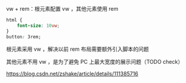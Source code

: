 
vw + rem：根元素配置 vw ，其他元素使用 rem

```css
html {
    font-size: 10vw;
}
button: 3rem;
```

根元素采用 vw ，解决以前 rem 布局需要额外引入脚本的问题

其他元素不用 vw ，是为了避免 PC 上最大宽度的展示问题（TODO check）

https://blog.csdn.net/zshake/article/details/111385716
